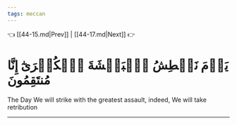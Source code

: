 ```yaml
---
tags: meccan
---
```


👈 [[44-15.md|Prev]] | [[44-17.md|Next]] 👉

# يَوۡمَ نَبۡطِشُ ٱلۡبَطۡشَةَ ٱلۡكُبۡرَىٰٓ إِنَّا مُنتَقِمُونَ

The Day We will strike with the greatest assault, indeed, We will take retribution

---


